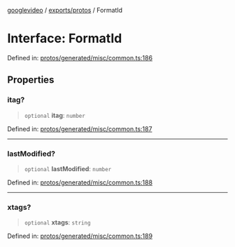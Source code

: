 [googlevideo](../../../README.md) / [exports/protos](../README.md) / FormatId

# Interface: FormatId

Defined in: [protos/generated/misc/common.ts:186](https://github.com/LuanRT/googlevideo/blob/5b84100979befab767d819a9606dde964d469341/protos/generated/misc/common.ts#L186)

## Properties

### itag?

> `optional` **itag**: `number`

Defined in: [protos/generated/misc/common.ts:187](https://github.com/LuanRT/googlevideo/blob/5b84100979befab767d819a9606dde964d469341/protos/generated/misc/common.ts#L187)

***

### lastModified?

> `optional` **lastModified**: `number`

Defined in: [protos/generated/misc/common.ts:188](https://github.com/LuanRT/googlevideo/blob/5b84100979befab767d819a9606dde964d469341/protos/generated/misc/common.ts#L188)

***

### xtags?

> `optional` **xtags**: `string`

Defined in: [protos/generated/misc/common.ts:189](https://github.com/LuanRT/googlevideo/blob/5b84100979befab767d819a9606dde964d469341/protos/generated/misc/common.ts#L189)

